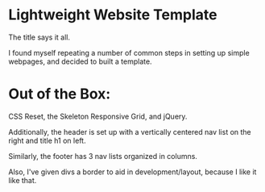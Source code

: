 Lightweight Website Template
============================
The title says it all.

I found myself repeating a number of common steps in setting up simple webpages, and decided to built a template.

Out of the Box:
============================
CSS Reset, the Skeleton Responsive Grid, and jQuery.

Additionally, the header is set up with a vertically centered nav list on the right and title h1 on left.

Similarly, the footer has 3 nav lists organized in columns.

Also, I've given divs a border to aid in development/layout, because I like it like that.
